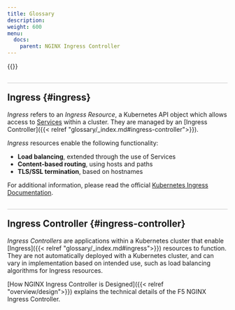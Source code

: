 ```yaml
---
title: Glossary
description:
weight: 600
menu:
  docs:
    parent: NGINX Ingress Controller
---
```


{{<custom-styles>}}

<style>
h2 {
  border-top: 1px solid #ccc;
  padding-top:20px;
}
</style>

## Ingress {#ingress}

_Ingress_ refers to an _Ingress Resource_, a Kubernetes API object which allows access to [Services](https://kubernetes.io/docs/concepts/services-networking/service/) within a cluster. They are managed by an [Ingress Controller]({{< relref "glossary/_index.md#ingress-controller">}}).

_Ingress_ resources enable the following functionality:

- **Load balancing**, extended through the use of Services
- **Content-based routing**, using hosts and paths
- **TLS/SSL termination**, based on hostnames

For additional information, please read the official [Kubernetes Ingress Documentation](https://kubernetes.io/docs/concepts/services-networking/ingress/).

## Ingress Controller {#ingress-controller}

*Ingress Controllers* are applications within a Kubernetes cluster that enable [Ingress]({{< relref "glossary/_index.md#ingress">}}) resources to function. They are not automatically deployed with a Kubernetes cluster, and can vary in implementation based on intended use, such as load balancing algorithms for Ingress resources.

[How NGINX Ingress Controller is Designed]({{< relref "overview/design">}}) explains the technical details of the F5 NGINX Ingress Controller.